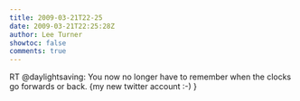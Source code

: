 ```yaml
---
title: 2009-03-21T22-25
date: 2009-03-21T22:25:28Z
author: Lee Turner
showtoc: false
comments: true
---
```


RT @daylightsaving: You now no longer have to remember when the clocks go forwards or back.  {my new twitter account :-) }

